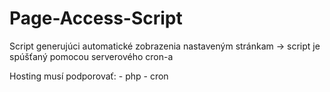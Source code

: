 # Page-Access-Script 
Script generujúci automatické zobrazenia nastaveným stránkam -> script je spúšťaný pomocou serverového cron-a

Hosting musí podporovať: - php
                         - cron
